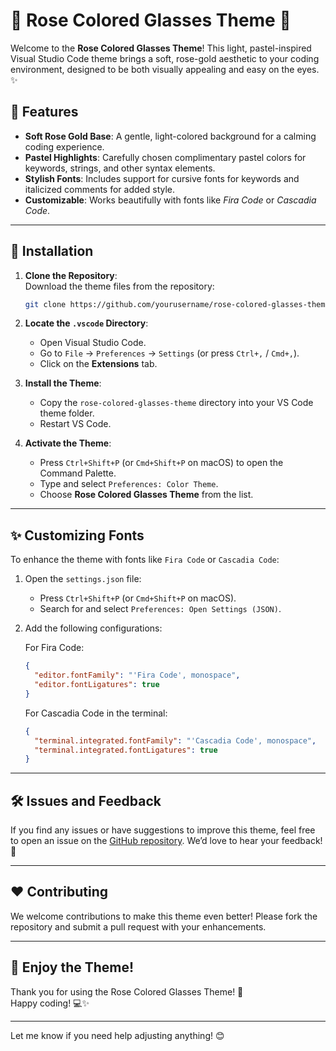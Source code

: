 # 🌹 Rose Colored Glasses Theme 🌟  

Welcome to the **Rose Colored Glasses Theme**! This light, pastel-inspired Visual Studio Code theme brings a soft, rose-gold aesthetic to your coding environment, designed to be both visually appealing and easy on the eyes. ✨  

## 📖 Features  
- **Soft Rose Gold Base**: A gentle, light-colored background for a calming coding experience.  
- **Pastel Highlights**: Carefully chosen complimentary pastel colors for keywords, strings, and other syntax elements.  
- **Stylish Fonts**: Includes support for cursive fonts for keywords and italicized comments for added style.  
- **Customizable**: Works beautifully with fonts like *Fira Code* or *Cascadia Code*.  

---

## 🚀 Installation  

1. **Clone the Repository**:  
   Download the theme files from the repository:  
   ```bash
   git clone https://github.com/yourusername/rose-colored-glasses-theme.git
   ```

2. **Locate the `.vscode` Directory**:  
   - Open Visual Studio Code.
   - Go to `File` -> `Preferences` -> `Settings` (or press `Ctrl+,` / `Cmd+,`).
   - Click on the **Extensions** tab.

3. **Install the Theme**:  
   - Copy the `rose-colored-glasses-theme` directory into your VS Code theme folder.  
   - Restart VS Code.  

4. **Activate the Theme**:  
   - Press `Ctrl+Shift+P` (or `Cmd+Shift+P` on macOS) to open the Command Palette.  
   - Type and select `Preferences: Color Theme`.  
   - Choose **Rose Colored Glasses Theme** from the list.  

---

## ✨ Customizing Fonts  

To enhance the theme with fonts like `Fira Code` or `Cascadia Code`:  

1. Open the `settings.json` file:  
   - Press `Ctrl+Shift+P` (or `Cmd+Shift+P` on macOS).  
   - Search for and select `Preferences: Open Settings (JSON)`.  

2. Add the following configurations:  

   For Fira Code:  
   ```json
   {
     "editor.fontFamily": "'Fira Code', monospace",
     "editor.fontLigatures": true
   }
   ```  

   For Cascadia Code in the terminal:  
   ```json
   {
     "terminal.integrated.fontFamily": "'Cascadia Code', monospace",
     "terminal.integrated.fontLigatures": true
   }
   ```  

---

## 🛠️ Issues and Feedback  
If you find any issues or have suggestions to improve this theme, feel free to open an issue on the [GitHub repository](https://github.com/yourusername/rose-colored-glasses-theme/issues). We’d love to hear your feedback! 🐞  

---

## ❤️ Contributing  
We welcome contributions to make this theme even better! Please fork the repository and submit a pull request with your enhancements.  

---

## 🌸 Enjoy the Theme!  
Thank you for using the Rose Colored Glasses Theme! 🌹  
Happy coding! 💻✨  

---  
Let me know if you need help adjusting anything! 😊
